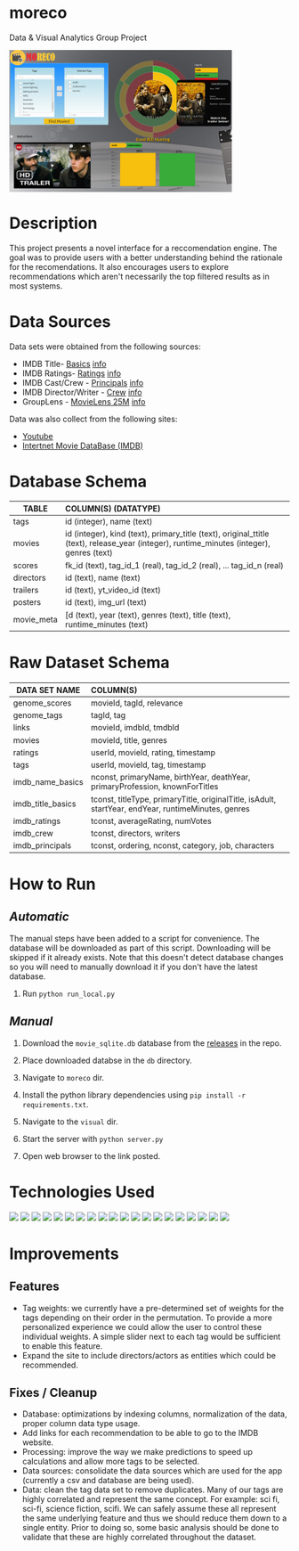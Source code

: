 # moreco
Data &amp; Visual Analytics Group Project

<a href="moreco-app.herokuapp.com"><img src="./imgs/screenshot.png" align="center" width="400" ></a>

# Description

This project presents a novel interface for a reccomendation engine.  The goal was to provide users with a better understanding behind the rationale for the recomendations.  It also encourages users to explore recommendations which aren't necessarily the  top filtered results as in most systems. 

# Data Sources

Data sets were obtained from the following sources:

* IMDB Title- [Basics](https://datasets.imdbws.com/) [info](https://www.imdb.com/interfaces/)
* IMDB Ratings- [Ratings](https://datasets.imdbws.com/)  [info](https://www.imdb.com/interfaces/)
* IMDB Cast/Crew - [Principals](https://datasets.imdbws.com/) [info](https://www.imdb.com/interfaces/)
* IMDB Director/Writer - [Crew](https://datasets.imdbws.com/) [info](https://www.imdb.com/interfaces/)
* GroupLens - [MovieLens 25M](https://grouplens.org/datasets/movielens/) [info](http://files.grouplens.org/datasets/movielens/ml-25m-README.html)

Data was also collect from the following sites:

* [Youtube](youtube.com)
* [Intertnet Movie DataBase (IMDB)](https://www.imdb.com)

# Database Schema


| TABLE | COLUMN(S) (DATATYPE) |
| --- |:--- |
| tags | id (integer), name (text) |
| movies | id (integer), kind (text), primary_title (text), original_ttitle (text), release_year (integer), runtime_minutes (integer), genres (text) |
| scores | fk_id (text), tag_id_1 (real), tag_id_2 (real), ... tag_id_n (real) |
| directors | id (text), name (text) |
| trailers | id (text), yt_video_id (text) |
| posters | id (text), img_url (text) |
| movie_meta | [d (text), year (text), genres (text), title (text), runtime_minutes (text) |


# Raw Dataset Schema

| DATA SET NAME | COLUMN(S) |
| --- |:--- |
| genome_scores | movieId, tagId, relevance |
| genome_tags | tagId, tag |
| links | movieId, imdbId, tmdbId |
| movies | movieId, title, genres |
| ratings | userId, movieId, rating, timestamp |
| tags | userId, movieId, tag, timestamp |
| imdb_name_basics | nconst, primaryName, birthYear, deathYear, primaryProfession, knownForTitles |
| imdb_title_basics | tconst, titleType, primaryTitle, originalTitle, isAdult, startYear, endYear, runtimeMinutes, genres |
| imdb_ratings | tconst, averageRating, numVotes |
| imdb_crew | tconst, directors, writers |
| imdb_principals | tconst, ordering, nconst, category, job, characters |
	
# How to Run

## _Automatic_

The manual steps have been added to a script for convenience.  The database will be downloaded as part of this script.  Downloading will be skipped if it already exists.  Note that this doesn't detect database changes so you will need to manually download it if you don't have the latest database.

1. Run `python run_local.py`

## _Manual_

1. Download the `movie_sqlite.db` database from the [releases](https://github.com/cwipy7/moreco/releases) in the repo.

2. Place downloaded databse in the `db` directory.

3. Navigate to `moreco` dir.

4. Install the python library dependencies using `pip install -r requirements.txt`.

5. Navigate to the `visual` dir.

6. Start the server with `python server.py`

7. Open web browser to the link posted.

	
# Technologies Used

 <a href="https://www.python.org/"><img src="https://www.python.org/static/community_logos/python-logo-master-v3-TM.png" width="24%"></img></a>
 <a href="https://flask.palletsprojects.com/en/1.1.x/"><img src="https://flask.palletsprojects.com/en/1.1.x/_images/flask-logo.png" width="24%"></img></a>
<a href="https://www.heroku.com"><img src="https://brand.heroku.com/static/media/heroku-logotype-spacing-horizontal.7594cf7f.svg" width="24%"></img></a>
<a href="https://scikit-learn.org/stable/"><img src="https://upload.wikimedia.org/wikipedia/commons/thumb/0/05/Scikit_learn_logo_small.svg/1280px-Scikit_learn_logo_small.svg.png" width="24%"></img></a>
<a href="https://numpy.org/"><img src="https://user-images.githubusercontent.com/98330/64479472-4b35c900-d16c-11e9-8d49-71fc02cd539f.png" width="24%"></img></a>
<a href="https://pandas.pydata.org/"><img src="https://www.seekpng.com/png/full/70-701902_pandas-logo-pandas-python-logo.png" width="24%"></img></a>
<a href="https://www.postgresql.org/"><img src="https://sdtimes.com/wp-content/uploads/2016/05/0513.sdt-news.png" width="24%"></img></a>
<a href="https://github.com/"><img src="https://github.githubassets.com/images/modules/logos_page/Octocat.png" width="24%"></img></a>
<a href="https://d3js.org/"><img src="https://raw.githubusercontent.com/d3/d3-logo/master/d3.png" width="24%"></img></a>
<a href="https://products.office.com/en-us/excel"><img src="https://s3.amazonaws.com/s3.timetoast.com/public/uploads/photos/9475165/Excel_3.0.PNG" width="24%"></img></a>
<a href=" https://en.wikipedia.org/wiki/Microsoft_Paint"><img src="https://pbs.twimg.com/profile_images/378800000622011298/a0b4dd04ba0fc9a364bab76998f881f8_400x400.png" width="24%"></img></a>
<a href="https://products.office.com/en-us/word"><img src="https://s3.amazonaws.com/s3.timetoast.com/public/uploads/photos/10461618/Word_2.0.png" width="24%"></img></a>
<a href="https://www.google.com/docs/about/"><img src="https://mindthegap.ng/wp-content/uploads/2017/11/maxresdefault-1024x1015.jpg" width="24%"></img></a>
<a href="https://www.spyder-ide.org/"><img src="https://upload.wikimedia.org/wikipedia/commons/thumb/7/7e/Spyder_logo.svg/1024px-Spyder_logo.svg.png" width="24%"></img></a>
<a href="https://www.jetbrains.com/pycharm/"><img src="https://resources.jetbrains.com/storage/products/pycharm/img/meta/pycharm_logo_300x300.png" width="24%"></img></a>
<a href="http://www.sublimetext.com/"><img src="https://cdn.worldvectorlogo.com/logos/sublime-text.svg" width="24%"></img></a>
<a href="https://www.sqlite.org/index.html"><img src="https://upload.wikimedia.org/wikipedia/commons/thumb/3/38/SQLite370.svg/1280px-SQLite370.svg.png" width="24%"></img></a>
 <a href="https://www.r-project.org/"><img src="https://i.ya-webdesign.com/images/rstudio-vector-2.png" width="24%"></img></a>
<a href="https://openrefine.org/"><img src="https://www.pilsudski.org/images/stories/2017/OpenRefine.png" width="24%"></img></a>
<a href="https://www.slack.com/"><img src="https://www.stickpng.com/assets/images/5cb480b85f1b6d3fbadece78.png" width="24%"></img></a>


# Improvements
 
## Features
 
 * Tag weights: we currently have a pre-determined set of weights for the tags depending on their order in the permutation.  To provide a more personalized experience we could allow the user to control these individual weights.  A simple slider next to each tag would be sufficient to enable this feature.
 * Expand the site to include directors/actors as entities which could be recommended.
  
## Fixes / Cleanup
 
 * Database: optimizations by indexing columns, normalization of the data, proper column data type usage.
 * Add links for each recommendation to be able to go to the IMDB website.
 * Processing: improve the way we make predictions to speed up calculations and allow more tags to be selected.
 * Data sources: consolidate the data sources which are used for the app (currently a csv and database are being used).
 * Data: clean the tag data set to remove duplicates.  Many of our tags are highly correlated and represent the same concept.  For example: sci fi, sci-fi, science fiction, scifi.  We can safely assume these all represent the same underlying feature and thus we should reduce them down to a single entity.  Prior to doing so, some basic analysis should be done to validate that these are highly correlated throughout the dataset.
 
 
 